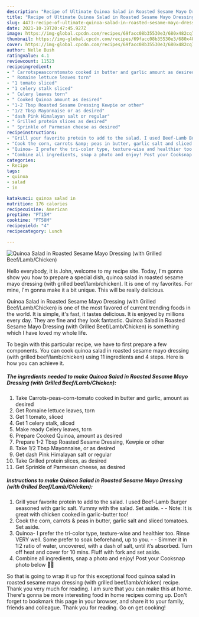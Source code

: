 ```yaml
---
description: "Recipe of Ultimate Quinoa Salad in Roasted Sesame Mayo Dressing (with Grilled Beef/Lamb/Chicken)"
title: "Recipe of Ultimate Quinoa Salad in Roasted Sesame Mayo Dressing (with Grilled Beef/Lamb/Chicken)"
slug: 4473-recipe-of-ultimate-quinoa-salad-in-roasted-sesame-mayo-dressing-with-grilled-beef-lamb-chicken
date: 2021-10-19T20:47:45.927Z
image: https://img-global.cpcdn.com/recipes/69facc08b35530e3/680x482cq70/quinoa-salad-in-roasted-sesame-mayo-dressing-with-grilled-beeflambchicken-recipe-main-photo.jpg
thumbnail: https://img-global.cpcdn.com/recipes/69facc08b35530e3/680x482cq70/quinoa-salad-in-roasted-sesame-mayo-dressing-with-grilled-beeflambchicken-recipe-main-photo.jpg
cover: https://img-global.cpcdn.com/recipes/69facc08b35530e3/680x482cq70/quinoa-salad-in-roasted-sesame-mayo-dressing-with-grilled-beeflambchicken-recipe-main-photo.jpg
author: Nelle Bush
ratingvalue: 4.1
reviewcount: 11523
recipeingredient:
- " Carrotspeascorntomato cooked in butter and garlic amount as desired"
- " Romaine lettuce leaves torn"
- "1 tomato sliced"
- "1 celery stalk sliced"
- " Celery leaves torn"
- " Cooked Quinoa amount as desired"
- "1-2 Tbsp Roasted Sesame Dressing Kewpie or other"
- "1/2 Tbsp Mayonnaise or as desired"
- "dash Pink Himalayan salt or regular"
- " Grilled protein slices as desired"
- " Sprinkle of Parmesan cheese as desired"
recipeinstructions:
- "Grill your favorite protein to add to the salad. I used Beef-Lamb Burger seasoned with garlic salt. Yummy with the salad. Set aside.  Note: It is great with chicken cooked in garlic-butter too!"
- "Cook the corn, carrots &amp; peas in butter, garlic salt and sliced tomatoes. Set aside."
- "Quinoa- I prefer the tri-color type, texture-wise and healthier too. Rinse VERY well. Some prefer to soak beforehand, up to you.  Simmer it in 1:2 ratio of water, uncovered, with a dash of salt, until it’s absorbed. Turn off heat and cover for 10 mins. Fluff with fork and set aside."
- "Combine all ingredients, snap a photo and enjoy! Post your Cooksnap photo below 😬😋"
categories:
- Recipe
tags:
- quinoa
- salad
- in

katakunci: quinoa salad in 
nutrition: 176 calories
recipecuisine: American
preptime: "PT15M"
cooktime: "PT58M"
recipeyield: "4"
recipecategory: Lunch

---
```



![Quinoa Salad in Roasted Sesame Mayo Dressing (with Grilled Beef/Lamb/Chicken)](https://img-global.cpcdn.com/recipes/69facc08b35530e3/680x482cq70/quinoa-salad-in-roasted-sesame-mayo-dressing-with-grilled-beeflambchicken-recipe-main-photo.jpg)

Hello everybody, it is John, welcome to my recipe site. Today, I'm gonna show you how to prepare a special dish, quinoa salad in roasted sesame mayo dressing (with grilled beef/lamb/chicken). It is one of my favorites. For mine, I'm gonna make it a bit unique. This will be really delicious.

Quinoa Salad in Roasted Sesame Mayo Dressing (with Grilled Beef/Lamb/Chicken) is one of the most favored of current trending foods in the world. It is simple, it's fast, it tastes delicious. It is enjoyed by millions every day. They are fine and they look fantastic. Quinoa Salad in Roasted Sesame Mayo Dressing (with Grilled Beef/Lamb/Chicken) is something which I have loved my whole life.




To begin with this particular recipe, we have to first prepare a few components. You can cook quinoa salad in roasted sesame mayo dressing (with grilled beef/lamb/chicken) using 11 ingredients and 4 steps. Here is how you can achieve it.

<!--inarticleads1-->

##### The ingredients needed to make Quinoa Salad in Roasted Sesame Mayo Dressing (with Grilled Beef/Lamb/Chicken):

1. Take  Carrots-peas-corn-tomato cooked in butter and garlic, amount as desired
1. Get  Romaine lettuce leaves, torn
1. Get 1 tomato, sliced
1. Get 1 celery stalk, sliced
1. Make ready  Celery leaves, torn
1. Prepare  Cooked Quinoa, amount as desired
1. Prepare 1-2 Tbsp Roasted Sesame Dressing, Kewpie or other
1. Take 1/2 Tbsp Mayonnaise, or as desired
1. Get dash Pink Himalayan salt or regular
1. Take  Grilled protein slices, as desired
1. Get  Sprinkle of Parmesan cheese, as desired




<!--inarticleads2-->

##### Instructions to make Quinoa Salad in Roasted Sesame Mayo Dressing (with Grilled Beef/Lamb/Chicken):

1. Grill your favorite protein to add to the salad. I used Beef-Lamb Burger seasoned with garlic salt. Yummy with the salad. Set aside. -  - Note: It is great with chicken cooked in garlic-butter too!
1. Cook the corn, carrots &amp; peas in butter, garlic salt and sliced tomatoes. Set aside.
1. Quinoa- I prefer the tri-color type, texture-wise and healthier too. Rinse VERY well. Some prefer to soak beforehand, up to you. -  - Simmer it in 1:2 ratio of water, uncovered, with a dash of salt, until it’s absorbed. Turn off heat and cover for 10 mins. Fluff with fork and set aside.
1. Combine all ingredients, snap a photo and enjoy! Post your Cooksnap photo below 😬😋




So that is going to wrap it up for this exceptional food quinoa salad in roasted sesame mayo dressing (with grilled beef/lamb/chicken) recipe. Thank you very much for reading. I am sure that you can make this at home. There's gonna be more interesting food in home recipes coming up. Don't forget to bookmark this page in your browser, and share it to your family, friends and colleague. Thank you for reading. Go on get cooking!
